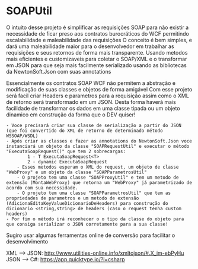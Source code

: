 # SOAPUtil

O intuito desse projeto é simplificar as requisições SOAP para não existir a necessidade de ficar preso aos contratos burocráticos do WCF permitindo escalabilidade e maleabilidade das requisições
O conceito é bem simples, e dará uma maleabilidade maior para o desenvolvedor em trabalhar as requisições e seus retornos de forma mais transparente.
Usando metodos mais eficientes e customizaveis para coletar o SOAP/XML e o transformar em JSON para que seja mais facilmente serializado usando as bibliotecas da NewtonSoft.Json com suas annotations
    
Essencialmente os contratos SOAP WCF não permitem a abstração e modificação de suas classes e objetos de forma amigável
Com esse projeto será facil criar Headers e parametros para a requisição assim como o XML de retorno será transformado em um JSON.
Desta forma haverá mais facilidade de transformar os dados em uma classe tipada ou um objeto dinamico em construção da forma que o DEV quiser!
    
    - Voce precisará criar sua classe de serialização a partir do JSON (que foi convertido do XML de retorno de determinado método WSSOAP/WSDL) 
    - Após criar as classes e fazer as annotations do NewtonSoft.Json voce instanciará um objeto da classe "SOAPRequestUtil" e executar o método "ExecutaSoapRequest()" que tem 2 sobrecargas:
            1 - T ExecutaSoapRequest<T>
            2 - dynamic ExecutaSoapRequest    
        - Esses metodos esperam o XML do request, um objeto de classe "WebProxy" e um objeto da classe "SOAPParametrosUtil"
        - O projeto tem uma classe "SOAPProxyUtil" e tem um metodo de extensão (MontaWebProxy) que retorna um "WebProxy" já parametrizado de acordo com sua necessidade.
        - O projeto tem uma classe "SOAPParametrosUtil" que tem as propriedades de parametros e um metodo de extensão (AdicionaEditaKeyValueDicionarioDeHeaders) para construção do dicionario <string,string> de headers (caso o request tenha custom headers)
    - Por fim o método irá reconhecer o o tipo da classe do objeto para que consiga serializar o JSON corretamente para a sua classe!
    
Sugiro usar algumas ferramentas online de conversão para facilitar o desenvolvimento
    
XML --> JSON: http://www.utilities-online.info/xmltojson/#.X_im-ebPyHu
JSON --> C#: https://app.quicktype.io/?l=csharp
